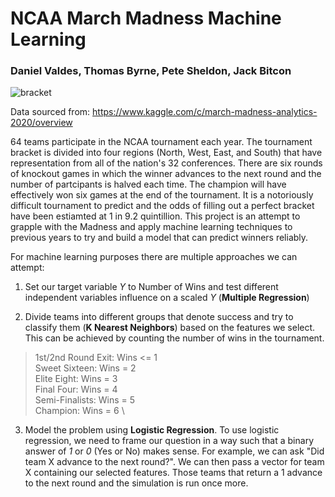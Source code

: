 # NCAA March Madness Machine Learning
### Daniel Valdes, Thomas Byrne, Pete Sheldon, Jack Bitcon

![bracket](https://www.ncaa.com/sites/default/files/public/styles/original/public-s3/images/2019/04/09/ncaa-tournament-bracket-2019-scores-games-virginia-texas-tech.png?itok=0E3VNWmI)

Data sourced from: https://www.kaggle.com/c/march-madness-analytics-2020/overview

64 teams participate in the NCAA tournament each year. The tournament bracket is divided into four regions (North, West, East, and South) that have representation from all of the nation's 32 conferences. There are six rounds of knockout games in which the winner advances to the next round and the number of partcipants is halved each time. The champion will have effectively won six games at the end of the tournament. It is a notoriously difficult tournament to predict and the odds of filling out a perfect bracket have been estiamted at 1 in 9.2 quintillion. This project is an attempt to grapple with the Madness and apply machine learning techniques to previous years to try and build a model that can predict winners reliably.

For machine learning purposes there are multiple approaches we can attempt: 

1. Set our target variable *Y* to Number of Wins and test different independent variables influence on a scaled *Y* (**Multiple Regression**)

2. Divide teams into different groups that denote success and try to classify them (**K Nearest Neighbors**) based on the features we select. This can be achieved by counting the number of wins in the tournament.
> 1st/2nd Round Exit: Wins <= 1 \
> Sweet Sixteen: Wins = 2 \
> Elite Eight: Wins = 3 \
> Final Four: Wins = 4 \
> Semi-Finalists: Wins = 5 \
> Champion: Wins = 6 \

3. Model the problem using **Logistic Regression**. To use logistic regression, we need to frame our question in a way such that a binary answer of *1* or *0* (Yes or No) makes sense. For example, we can ask "Did team X advance to the next round?". We can then pass a vector for team X containing our selected features. Those teams that return a 1 advance to the next round and the simulation is run once more.
